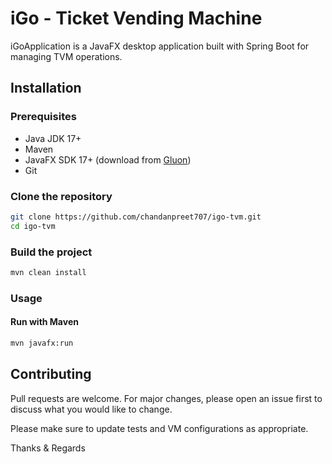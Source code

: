 # iGo - Ticket Vending Machine

iGoApplication is a JavaFX desktop application built with Spring Boot for managing TVM operations.

## Installation

### Prerequisites
* Java JDK 17+
* Maven
* JavaFX SDK 17+ (download from [Gluon](https://gluonhq.com/products/javafx/))
* Git

### Clone the repository
```bash
git clone https://github.com/chandanpreet707/igo-tvm.git
cd igo-tvm
```

### Build the project

```bash
mvn clean install
```

### Usage
#### Run with Maven
```bash
mvn javafx:run
```

## Contributing

Pull requests are welcome. For major changes, please open an issue first
to discuss what you would like to change.

Please make sure to update tests and VM configurations as appropriate.

Thanks & Regards
